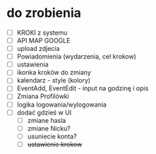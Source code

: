 # do zrobienia

- [ ] KROKI z systemu
- [ ] API MAP GOOGLE
- [ ] upload zdjecia
- [ ] Powiadomienia (wydarzenia, cel krokow)
- [ ] ustawienia
- [ ] ikonka kroków do zmiany
- [ ] kalendarz - style (kolory)
- [ ] EventAdd, EventEdit - input na godzinę i opis
- [ ] Zmiana Profilówki
- [ ] logika logowania/wylogowania
- [ ] dodać gdzieś w UI
  - [ ] zmiane hasla
  - [ ] zmiane Nicku?
  - [ ] usuniecie konta?
  - [ ] ~~ustawienie krokow~~